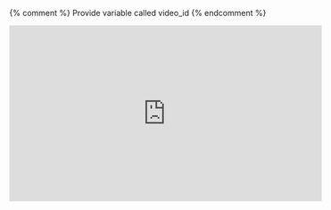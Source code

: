 
{% comment %}
Provide variable called video_id
{% endcomment %}
<div class="embed_container">
  <iframe width="560" height="315" src="https://www.youtube.com/embed/{{ video_id }}" frameborder="0" allowfullscreen="true">
  </iframe>
</div>
